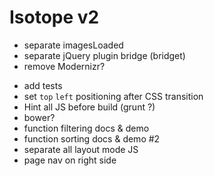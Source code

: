 # Isotope v2

+ separate imagesLoaded
+ separate jQuery plugin bridge (bridget)
+ remove Modernizr?
<!-- + separate CSS file -->
+ add tests
+ set `top` `left` positioning after CSS transition
+ Hint all JS before build (grunt ?)
+ bower?
+ function filtering docs & demo
+ function sorting docs & demo #2
+ separate all layout mode JS
+ page nav on right side
